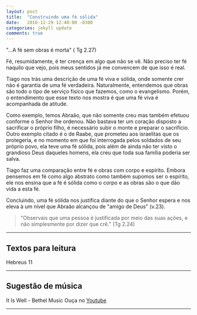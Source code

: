 ```yaml
---
layout: post
title:  "Construindo uma fé sólida"
date:   2016-12-29 12:40:00 -0300
categories: jekyll update
comments: true
---
```


"...A fé sem obras é morta" ( Tg 2.27)

Fé, resumidamente, é ter crença em algo que não se vê. Não preciso ter fé naquilo que vejo, pois meus sentidos já me convencem de que isso é real.

Tiago nos trás uma descrição de uma fé viva e sólida, onde somente crer não é garantia de uma fé verdadeira. Naturalmente, entendemos que obras são todo o tipo de serviço físico que fazemos, como o evangelismo. Porém, o entendimento que esse texto nos mostra é que uma fé viva é acompanhada de atitude.

Como exemplo, temos Abraão, que não somente creu mas também efetuou conforme o Senhor lhe ordenou. Não bastava ter um coração disposto a sacrificar o próprio filho, é  necessário subir o monte e preparar o sacrifício.
Outro exemplo citado é o de Raabe, que prometeu aos israelitas que os protegeria, e no momento em que foi interrogada pelos soldados de seu próprio povo, ela teve uma fé sólida, pois além de ainda não ter visto o grandioso Deus daqueles homens, ela creu que toda sua família poderia ser salva.

Tiago faz uma comparação entre fé e obras com corpo e espírito. Embora pensemos em fé como algo abstrato como também supomos ser o espírito, ele nos ensina que a fé é sólida como o corpo e as obras são o que dão vida a esta fé.

Concluindo, uma fé sólida nos justifica diante do que o Senhor espera e nos eleva à um nível que Abraão alcançou de "amigo de Deus" (v.23).

>"Observais que uma pessoa é justificada por meio das suas ações, e não simplesmente por dizer que crê." (Tg 2.24)

---

## Textos para leitura ##

Hebreus 11

---

## Sugestão de música ##
It Is Well - Bethel Music
Ouça no [Youtube](https://www.youtube.com/watch?v=YNqo4Un2uZI)

---